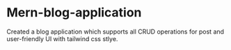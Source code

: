 # Mern-blog-application
Created a blog application which supports all CRUD operations for post and user-friendly UI with tailwind  css stlye.
